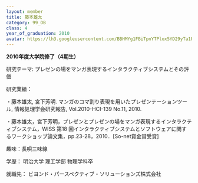 ```yaml
---
layout: member
title: 藤本雄太
category: 99_OB
class: 4
year_of_graduation: 2010
avatar: https://lh3.googleusercontent.com/BBHMYg1FBiTpnYTPlox5YD29yTa1FJHFpHHssTnzzhHc9tfRclFN9MovNyBb6pkOXPhOfqdkOQBqV-GDHb92WSvp5Dg7RhkaU-XpoCENM0qLa5qgryNz1Y6u29l4Ke5qWK_IhgUM4Q9HkvuwgfyHAPrKT-lrLYorAUzSDtgzFAc47L9nhIyZeLEw5NT0IuknAF04iXkj3_JlwX7LM1sr1eFzzK5pteOu7HGKJR9vnhmDSLiUp1yQG6gyaaj5fO_Jgr3nmGaIrypAoaCGP-WFw8AjTIQ5E5sIl6x_jMPXHlONLdNQvtVSdrxP4WueepsQoHtJfjupPJ9Ri0SzDj8eOwYV9-y1xgqfHEsNfalNeAIEwN_nfq10PGmJkewHgjr0-Jn1S7zilWzQMknn94pqWmdxm-e71Luu1K0X7nLhuYmwfBYZjtLJ250v2kRWjJbcVaMKCV8BUZyWNTiyaY0PmVKFTgoG5efIeKPVq2bP6PeFwI6zJTiG52HUpblt11U6yLnDSUZPyyYn4aErfbuXOC3kC0bsDNcWTemZVEKT8WdQoXHQbMbNr53rCAlKS7vY4QtIvuch2y2vd7C2o1Y3K4UWPGQcMjqyZB22Lnt60m5EDT3yMRcSjpoRpHHPWUHdhiaNJWl0mYVkuwvz5GaTinMCu3Ilxg0tBKR_=p-s300
---
```

**2010年度大学院修了（4期生）**

研究テーマ: プレゼンの場をマンガ表現するインタラクティブシステムとその評価

研究業績：

・藤本雄太, 宮下芳明. マンガのコマ割り表現を用いたプレゼンテーションツール, 情報処理学会研究報告, Vol.2010-HCI-139 No.11, 2010.

・藤本雄太，宮下芳明，プレゼンとプレゼンの場をマンガ表現するインタラクティブシステム，WISS 第18 回インタラクティブシステムとソフトウェアに関するワークショップ論文集，pp.23-28，2010．[So-net賞金賞受賞]

趣味：長唄三味線

学歴： 明治大学 理工学部 物理学科卒

就職先： ビヨンド・パースペクティブ・ソリューションズ株式会社
